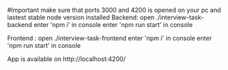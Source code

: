 #Important make sure that ports 3000 and 4200 is opened on your pc and lastest stable node version installed
Backend:
open ./interview-task-backend
enter 'npm i' in console
enter 'npm run start' in console

Frontend :
open ./interview-task-frontend
enter 'npm i' in console
enter 'npm run start' in console

App is available on http://localhost:4200/
